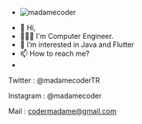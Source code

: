 - <p align="left"> <img src="https://komarev.com/ghpvc/?username=madamecoder&label=Profile Views&color=green&style=plastic" alt="madamecoder" /> </p>
- 👋 Hi, 
- 👩🏻‍💻 I'm Computer Engineer.
- 👀 I’m interested in Java and Flutter
- 📫 How to reach me? 
- 



Twitter : @madamecoderTR

Instagram : @madamecoder

Mail : codermadame@gmail.com
